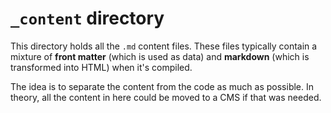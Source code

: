 # `_content` directory

This directory holds all the `.md` content files. These files typically contain a mixture of **front matter** (which is used as data) and **markdown** (which is transformed into HTML) when it's compiled.

The idea is to separate the content from the code as much as possible. In theory, all the content in here could be moved to a CMS if that was needed.
